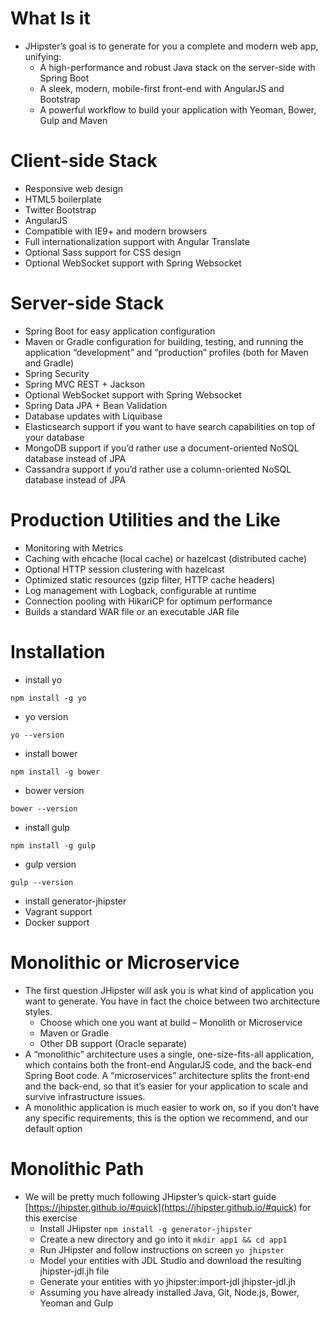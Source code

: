 # What Is it
* JHipster’s goal is to generate for you a complete and modern web app, unifying:
	* A high-performance and robust Java stack on the server-side with Spring Boot
	* A sleek, modern, mobile-first front-end with AngularJS and Bootstrap
	* A powerful workflow to build your application with Yeoman, Bower, Gulp and Maven

# Client-side Stack
* Responsive web design
* HTML5 boilerplate
* Twitter Bootstrap
* AngularJS
* Compatible with IE9+ and modern browsers
* Full internationalization support with Angular Translate
* Optional Sass support for CSS design
* Optional WebSocket support with Spring Websocket

# Server-side Stack
* Spring Boot for easy application configuration
* Maven or Gradle configuration for building, testing, and running the application “development” and “production” profiles (both for Maven and Gradle)
* Spring Security
* Spring MVC REST + Jackson
* Optional WebSocket support with Spring Websocket
* Spring Data JPA + Bean Validation
* Database updates with Liquibase
* Elasticsearch support if you want to have search capabilities on top of your database
* MongoDB support if you’d rather use a document-oriented NoSQL database instead of JPA
* Cassandra support if you’d rather use a column-oriented NoSQL database instead of JPA

# Production Utilities and the Like
* Monitoring with Metrics
* Caching with ehcache (local cache) or hazelcast (distributed cache)
* Optional HTTP session clustering with hazelcast
* Optimized static resources (gzip filter, HTTP cache headers)
* Log management with Logback, configurable at runtime
* Connection pooling with HikariCP for optimum performance
* Builds a standard WAR file or an executable JAR file

# Installation
* install yo
```
npm install -g yo
```
* yo version
```
yo --version
```
* install bower
```
npm install -g bower
```
* bower version
```
bower --version
```

* install gulp
```
npm install -g gulp
```
* gulp version
```
gulp --version
```
* install generator-jhipster
* Vagrant support
* Docker support

# Monolithic or Microservice
* The first question JHipster will ask you is what kind of application you want to generate. You have in fact the choice between two architecture styles.
	* Choose which one you want at build – Monolith or Microservice
	* Maven or Gradle
	* Other DB support (Oracle separate)
* A “monolithic” architecture uses a single, one-size-fits-all application, which contains both the front-end AngularJS code, and the back-end Spring Boot code. A “microservices” architecture splits the front-end and the back-end, so that it’s easier for your application to scale and survive infrastructure issues.
* A monolithic application is much easier to work on, so if you don’t have any specific requirements, this is the option we recommend, and our default option

# Monolithic Path
* We will be pretty much following JHipster’s quick-start guide [https://jhipster.github.io/#quick](https://jhipster.github.io/#quick) for this exercise
	* Install JHipster `npm install -g generator-jhipster`
	* Create a new directory and go into it `mkdir app1 && cd app1`
	* Run JHipster and follow instructions on screen `yo jhipster`
	* Model your entities with JDL Studio and download the resulting jhipster-jdl.jh file
	* Generate your entities with yo jhipster:import-jdl jhipster-jdl.jh
	* Assuming you have already installed Java, Git, Node.js, Bower, Yeoman and Gulp